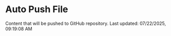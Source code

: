 # Auto Push File

Content that will be pushed to GitHub repository.
Last updated: 07/22/2025, 09:19:08 AM